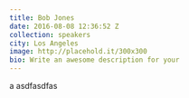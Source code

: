 ```yaml
---
title: Bob Jones
date: 2016-08-08 12:36:52 Z
collection: speakers
city: Los Angeles
image: http://placehold.it/300x300
bio: Write an awesome description for your
---
```


a
asdfasdfas
